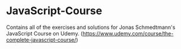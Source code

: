 # JavaScript-Course

Contains all of the exercises and solutions for Jonas Schmedtmann's JavaScript Course on Udemy. (https://www.udemy.com/course/the-complete-javascript-course/)
